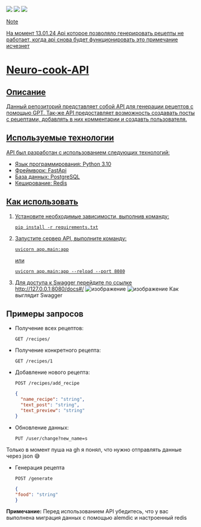 <img src=https://img.shields.io/badge/python-3.10-violet> <img src=https://img.shields.io/badge/style-black-green>
<a href="./README-EN.md"><img src=https://img.shields.io/badge/open_in-English-blue>
> [!Note]
> На момент 13.01.24 Api которое позволяло генерировать рецепты не работает, когда api снова будет функционировать это примечание исчезнет
# Neuro-cook-API 
## Описание
Данный репозиторий представляет собой API для генерации рецептов с помощью GPT. 
Так-же API предоставляет возможность создавать посты с рецептами, добавлять в них комментарии и создавть пользователя.

## Используемые технологии
API был разработан с использованием следующих технологий:
- Язык программирования: Python 3.10
- Фреймворк: FastApi
- База данных: PostgreSQL
- Кеширование: Redis

## Как использовать
1. Установите необходимые зависимости, выполнив команду:
   ```
   pip install -r requirements.txt
   ```
2. Запустите сервер API, выполните команду:
   ```
   uvicorn app.main:app
   ```
   или
   ```
   uvicorn app.main:app --reload --port 8080

   ```

3. Для доступа к Swagger перейдите по ссылке http://127.0.0.1:8080/docs#/
   ![изображение](https://github.com/ded2322/Neuro-cook-API/assets/151318767/56fa6e4d-22a8-45bb-8415-640faaecef1d)
   ![изображение](https://github.com/ded2322/Neuro-cook-API/assets/151318767/86fd7ea2-e54e-4942-bd36-1742417ccf6c)
   Как выглядит Swagger

## Примеры запросов
- Получение всех рецептов:
  ```http
  GET /recipes/
  ```
- Получение конкретного рецепта:
  ```http
  GET /recipes/1
  ```
- Добавление нового рецепта:
  ```http
  POST /recipes/add_recipe
  ```
  ```json
  {
    "name_recipe": "string",
    "text_post": "string",
    "text_preview": "string"
  }
  ```
- Обновление данных:
  ```http
  PUT /user/change?new_name=s
  ```
Только в момент пуша на gh я понял, что нужно отправлять данные через json 😅 
- Генерация рецепта
  ```http
  POST /generate
  ```
  ```json
  {
  "food": "string"
  }
  ```

**Примечание:** Перед использованием API убедитесь, что у вас выполнена миграция данных с помощью alemdic и настроенный redis
